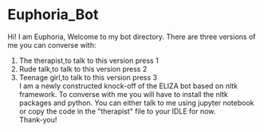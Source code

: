# Euphoria_Bot
Hi! I am Euphoria, Welcome to my bot directory. There are three versions of me you can converse with:<br/>   
1. The therapist,to talk to this version press 1 <br/>
2. Rude talk,to talk to this version press 2 <br/>
3. Teenage girl,to talk to this version press 3 <br/>
I am a newly constructed knock-off of the ELIZA bot based on nltk framework. To converse with me you will have to install the nltk packages and python. You can either talk to me using jupyter notebook or copy the code in the "therapist" file to your IDLE for now. <br/>
Thank-you!
